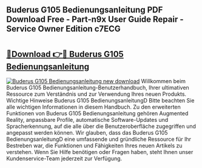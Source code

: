 ## Buderus G105 Bedienungsanleitung PDF Download Free - Part-n9x User Guide Repair - Service Owner Edition c7ECG

# <h2><a href="http://df3sm5x.blite.top/?on=Buderus+G105+Bedienungsanleitung">🔗Download 👉🔴 Buderus G105 Bedienungsanleitung</a></h2>

[![Buderus G105 Bedienungsanleitung new download](https://i.imgur.com/lujVjoI.png)](http://df3sm5x.blite.top/?on=Buderus+G105+Bedienungsanleitung)
Willkommen beim Buderus G105 Bedienungsanleitung-Benutzerhandbuch, Ihrer ultimativen Ressource zum Verständnis und zur Verwendung Ihres neuen Produkts. Wichtige Hinweise Buderus G105 BedienungsanleitungD Bitte beachten Sie alle wichtigen Informationen in diesem Handbuch. Zu den erweiterten Funktionen von Buderus G105 Bedienungsanleitung gehören Augmented Reality, anpassbare Profile, automatische Software-Updates und Spracherkennung, auf die alle über die Benutzeroberfläche zugegriffen und angepasst werden können. Wir glauben, dass das Buderus G105 BedienungsanleitungD eine umfassende und gründliche Ressource für Ihr Bestreben war, die Funktionen und Fähigkeiten Ihres neuen Artikels zu verstehen. Wenn Sie Hilfe benötigen oder Fragen haben, steht Ihnen unser Kundenservice-Team jederzeit zur Verfügung.
